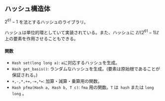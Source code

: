 ## ハッシュ構造体

$2^{61}-1$ を法とするハッシュのライブラリ。

ハッシュは単位的環としていて実装されている。また、ハッシュに $\mathbb{Z} / (2^{61} - 1) \mathbb{Z}$ 上の要素を作用させることもできる。

#### 関数

- `Hash set(long long a)`: `a`に対応するハッシュを生成。
- `Hash get_basis()`: ランダムなハッシュを生成。(要素は原始根であることが保証される。)
- `+,-,*,+=,-=,*=`: 加算・減算・乗算用の関数。
- `Hash pfma(Hash a, Hash b, T c)`: `fma` 用の関数。`T` は` hash` または `long long` 。
